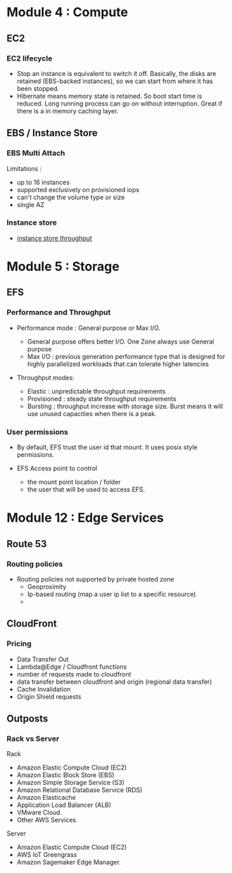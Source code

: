 # Module 4 : Compute

## EC2

### EC2 lifecycle

* Stop an instance is equivalent to switch it off. Basically, the disks are retained (EBS-backed instances), so we can start from where it has been stopped.
* Hibernate means memory state is retained. So boot start time is reduced. Long running process can go on without interruption. Great if there is a in memory caching layer.

## EBS / Instance Store

### EBS Multi Attach

Limitations : 
* up to 16 instances
* supported exclusively on provisioned iops
* can't change the volume type or size
* single AZ

### Instance store

* [instance store throughput](https://docs.aws.amazon.com/AWSEC2/latest/UserGuide/general-purpose-instances.html#general-purpose-ssd-perf)

# Module 5 : Storage

## EFS

### Performance and Throughput

* Performance mode : General purpose or Max I/O.
  * General purpose offers better I/O. One Zone always use General purpose
  * Max I/O : previous generation performance type that is designed for highly parallelized workloads that can tolerate higher latencies

* Throughput modes:
  * Elastic : unpredictable throughput requirements
  * Provisioned : steady state throughput requirements
  * Bursting : throughput increase with storage size. Burst means it will use unused capacities when there is a peak.

### User permissions

* By default, EFS trust the user id that mount. It uses posix style permissions.

* EFS Access point to control
  * the mount point location / folder
  * the user that will be used to access EFS.

# Module 12 : Edge Services

## Route 53

### Routing policies

* Routing policies not supported by private hosted zone
  * Geoproximity
  * Ip-based routing (map a user ip list to a specific resource)
  * 
## CloudFront 

### Pricing

* Data Transfer Out
* Lambda@Edge / Cloudfront functions
* number of requests made to cloudfront
* data transfer between cloudfront and origin (regional data transfer)
* Cache Invalidation
* Origin Shield requests

## Outposts

### Rack vs Server

Rack 

* Amazon Elastic Compute Cloud (EC2)
* Amazon Elastic Block Store (EBS)
* Amazon Simple Storage Service (S3)
* Amazon Relational Database Service (RDS)
* Amazon Elasticache
* Application Load Balancer (ALB)
* VMware Cloud.
* Other AWS Services

Server 

* Amazon Elastic Compute Cloud (EC2)
* AWS IoT Greengrass
* Amazon Sagemaker Edge Manager.
